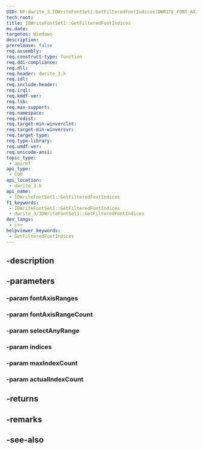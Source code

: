 ```yaml
---
UID: NF:dwrite_3.IDWriteFontSet1.GetFilteredFontIndices(DWRITE_FONT_AXIS_RANGEconst,UINT32,BOOL,UINT32,UINT32,UINT32)
tech.root: 
title: IDWriteFontSet1::GetFilteredFontIndices
ms.date: 
targetos: Windows
description: 
prerelease: false
req.assembly: 
req.construct-type: function
req.ddi-compliance: 
req.dll: 
req.header: dwrite_3.h
req.idl: 
req.include-header: 
req.irql: 
req.kmdf-ver: 
req.lib: 
req.max-support: 
req.namespace: 
req.redist: 
req.target-min-winverclnt: 
req.target-min-winversvr: 
req.target-type: 
req.type-library: 
req.umdf-ver: 
req.unicode-ansi: 
topic_type:
 - apiref
api_type:
 - COM
api_location:
 - dwrite_3.h
api_name:
 - IDWriteFontSet1::GetFilteredFontIndices
f1_keywords:
 - IDWriteFontSet1::GetFilteredFontIndices
 - dwrite_3/IDWriteFontSet1::GetFilteredFontIndices
dev_langs:
 - c++
helpviewer_keywords:
 - GetFilteredFontIndices
---
```


## -description

## -parameters

### -param fontAxisRanges

### -param fontAxisRangeCount

### -param selectAnyRange

### -param indices

### -param maxIndexCount

### -param actualIndexCount

## -returns

## -remarks

## -see-also

